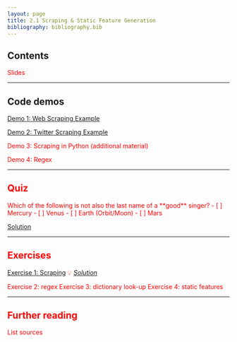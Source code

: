```yaml
---
layout: page
title: 2.1 Scraping & Static Feature Generation
bibliography: bibliography.bib
---
```


## Contents

<span style="color: red;">
Slides
</span>

***

## Code demos

[Demo 1: Web Scraping Example](demos/scraping_twitter.html)

[Demo 2: Twitter Scraping Example](demos/scraping_web.html)


<span style="color: red;">
Demo 3: Scraping in Python (additional material)
  
Demo 4: Regex

***

## Quiz

<span style="color: red;">
Which of the following is not also the last name of a **good** singer?
- [ ] Mercury
- [ ] Venus
- [ ] Earth (Orbit/Moon)
- [ ] Mars

[Solution](2_1_quiz.md)

***

## Exercises

[Exercise 1: Scraping](exercises/scraping_task.ipynb)
💡 [*Solution*](exercises/scraping_solution.ipynb)

<span style="color: red;">
Exercise 2: regex
Exercise 3: dictionary look-up
Exercise 4: static features
</span>

***

## Further reading

<span style="color: red;">
List sources
</span>
